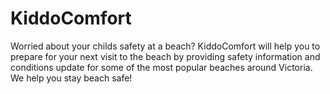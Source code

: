 # KiddoComfort
Worried about your childs safety at a beach? KiddoComfort will help you to prepare for your next visit to the beach by providing safety information and conditions update for some of the most popular beaches around Victoria. We help you stay beach safe!
